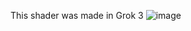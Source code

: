 This shader was made in Grok 3
![image](https://github.com/user-attachments/assets/25a5b260-4a28-496c-abb0-a34ecb76eb1c)
